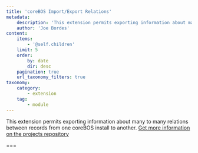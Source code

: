 ```yaml
---
title: 'coreBOS Import/Export Relations'
metadata:
    description: 'This extension permits exporting information about many to many relations between records from one coreBOS install to another.'
    author: 'Joe Bordes'
content:
    items:
        - '@self.children'
    limit: 5
    order:
        by: date
        dir: desc
    pagination: true
    url_taxonomy_filters: true
taxonomy:
    category:
        - extension
    tag:
        - module
---
```


This extension permits exporting information about many to many relations between records from one coreBOS install to another.
[Get more information on the projects repository](https://github.com/tsolucio/coreBOSIERelations)

===

